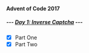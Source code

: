 #### Advent of Code 2017

##### --- [Day 1: Inverse Captcha](d01/d01.py) ---
- [x] Part One
- [x] Part Two